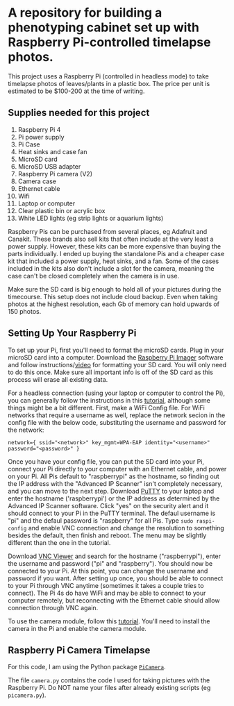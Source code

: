 # A repository for building a phenotyping cabinet set up with Raspberry Pi-controlled timelapse photos.
This project uses a Raspberry Pi (controlled in headless mode) to take timelapse photos of leaves/plants in a plastic box. The price per unit is estimated to be $100-200 at the time of writing.

## Supplies needed for this project
1. Raspberry Pi 4
2. Pi power supply
3. Pi Case
4. Heat sinks and case fan
5. MicroSD card
6. MicroSD USB adapter
7. Raspberry Pi camera (V2)
8. Camera case
9. Ethernet cable
10. Wifi
11. Laptop or computer
12. Clear plastic bin or acrylic box
13. White LED lights (eg strip lights or aquarium lights)
 
Raspberry Pis can be purchased from several places, eg Adafruit and Canakit. These brands also sell kits that often include at the very least a power supply. However, these kits can be more expensive than buying the parts individually. I ended up buying the standalone Pis and a cheaper case kit that included a power supply, heat sinks, and a fan. Some of the cases included in the kits also don't include a slot for the camera, meaning the case can't be closed completely when the camera is in use.

Make sure the SD card is big enough to hold all of your pictures during the timecourse. This setup does not include cloud backup. Even when taking photos at the highest resolution, each Gb of memory can hold upwards of 150 photos. 

## Setting Up Your Raspberry Pi

To set up your Pi, first you'll need to format the microSD cards. Plug in your microSD card into a computer. Download the [Raspberry Pi Imager](https://www.raspberrypi.org/software/) software and follow instructions/[video](https://www.youtube.com/watch?v=ntaXWS8Lk34) for formatting your SD card.
You will only need to do this once. Make sure all important info is off of the SD card as this process will erase all existing data.

For a headless connection (using your laptop or computer to control the Pi), you can generally follow the instructions in this [tutorial](https://maker.pro/raspberry-pi/projects/how-to-connect-a-raspberry-pi-to-a-laptop-display), although some things might be a bit different. First, make a WiFi Config file. For WiFi networks that require a username as well, replace the network secion in the config file with the below code, substituting the username and password for the network:

`
network={
        ssid="<network>"
        key_mgmt=WPA-EAP
        identity="<username>"
        password="<password>"
}
`

Once you have your config file, you can put the SD card into your Pi, connect your Pi directly to your computer with an Ethernet cable, and power on your Pi. All Pis default to "raspberrypi" as the hostname, so finding out the IP address with the "Advanced IP Scanner" isn't completely necessary, and you can move to the next step. Download [PuTTY](https://www.putty.org/) to your laptop and enter the hostname ('raspberrypi') or the IP address as determined by the Advanced IP Scanner software. Click "yes" on the security alert and it should connect to your Pi in the PuTTY terminal. The defaul username is "pi" and the defaul password is "raspberry" for all Pis. Type `sudo raspi-config` and enable VNC connection and change the resolution to something besides the default, then finish and reboot. The menu may be slightly different than the one in the tutorial.

Download [VNC Viewer](https://www.realvnc.com/en/connect/download/viewer/) and search for the hostname ("raspberrypi"), enter the username and password ("pi" and "raspberry"). You should now be connected to your Pi. At this point, you can change the username and password if you want. After setting up once, you should be able to connect to your Pi through VNC anytime (sometimes it takes a couple tries to connect). The Pi 4s do have WiFi and may be able to connect to your computer remotely, but reconnecting with the Ethernet cable should allow connection through VNC again.

To use the camera module, follow this [tutorial](https://projects.raspberrypi.org/en/projects/getting-started-with-picamera/2). You'll need to install the camera in the Pi and enable the camera module.

## Raspberry Pi Camera Timelapse

For this code, I am using the Python package [`PiCamera`](https://picamera.readthedocs.io/en/release-1.13/index.html).

The file `camera.py` contains the code I used for taking pictures with the Raspberry Pi. Do NOT name your files after already existing scripts (eg `picamera.py`).
